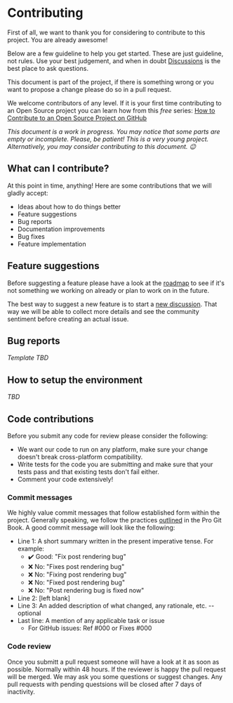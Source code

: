 # Contributing

First of all, we want to thank you for considering to contribute to this
project. You are already awesome!

Below are a few guideline to help you get
started. These are just guideline, not rules. Use your best judgement, and
when in doubt [Discussions](https://github.com/iliafrenkel/go-pb/discussions)
is the best place to ask questions.

This document is part of the project, if there is something wrong or you
want to propose a change please do so in a pull request.

We welcome contributors of any level. If it is your first time contributing
to an Open Source project you can learn how from this *free* series:
[How to Contribute to an Open Source Project on GitHub](https://kcd.im/pull-request) 

_This document is a work in progress. You may notice that some parts are empty_
_or incomplete. Please, be patient! This is a very young project. Alternatively,_
_you may consider contributing to this document. 😉_

## What can I contribute?
At this point in time, anything! Here are some contributions that we will
gladly accept:
 - Ideas about how to do things better
 - Feature suggestions
 - Bug reports
 - Documentation improvements
 - Bug fixes
 - Feature implementation

## Feature suggestions
Before suggesting a feature please have a look at the
[roadmap](https://github.com/iliafrenkel/go-pb/projects/1) to see if it's not
something we working on already or plan to work on in the future.

The best way to suggest a new feature is to start a
[new discussion](https://github.com/iliafrenkel/go-pb/discussions/new). That
way we will be able to collect more details and see the community sentiment
before creating an actual issue.

## Bug reports
_Template TBD_

## How to setup the environment
_TBD_

## Code contributions
Before you submit any code for review please consider the following:
- We want our code to run on any platform, make sure your change doesn't break
  cross-platform compatibility.
- Write tests for the code you are submitting and make sure that your tests
  pass and that existing tests don't fail either.
- Comment your code extensively!

### Commit messages
We highly value commit messages that follow established form within the
project. Generally speaking, we follow the practices
[outlined](https://git-scm.com/book/en/v2/Distributed-Git-Contributing-to-a-Project#_commit_guidelines)
in the Pro Git Book. A good commit message will look like the following:

 - Line 1: A short summary written in the present imperative tense. For example:
   * ✔️ Good: "Fix post rendering bug"
   * ❌ No: "Fixes post rendering bug"
   * ❌ No: "Fixing post rendering bug"
   * ❌ No: "Fixed post rendering bug"
   * ❌ No: "Post rendering bug is fixed now"
- Line 2: [left blank]
- Line 3: An added description of what changed, any rationale, etc. -- optional
- Last line: A mention of any applicable task or issue
   * For GitHub issues: Ref #000 or Fixes #000

### Code review
Once you submitt a pull request someone will have a look at it as soon as
possible. Normally within 48 hours. If the reviewer is happy the pull request
will be merged. We may ask you some questions or suggest changes. Any pull
requests with pending questsions will be closed after 7 days of inactivity. 
